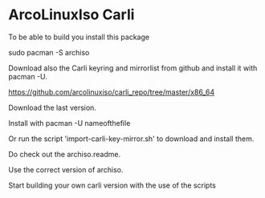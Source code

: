 # ArcoLinuxIso Carli

To be able to build you install this package

sudo pacman -S archiso

Download also the Carli keyring and mirrorlist from github and install it with pacman -U.

https://github.com/arcolinuxiso/carli_repo/tree/master/x86_64

Download the last version.

Install with pacman -U nameofthefile


Or run the script 'import-carli-key-mirror.sh' to download and install them.


Do check out the archiso.readme.

Use the correct version of archiso.

Start building your own carli version with the use of the scripts
